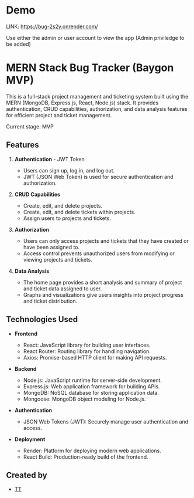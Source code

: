 # Demo 
LINK: https://bug-2s2y.onrender.com/ 

Use either the admin or user account to view the app (Admin priviledge to be added)

# MERN Stack Bug Tracker (Baygon MVP)

This is a full-stack project management and ticketing system built using the MERN (MongoDB, Express.js, React, Node.js) stack. It provides authentication, CRUD capabilities, authorization, and data analysis features for efficient project and ticket management. 

Current stage: MVP

## Features

1. **Authentication** - JWT Token
   - Users can sign up, log in, and log out.
   - JWT (JSON Web Token) is used for secure authentication and authorization.

2. **CRUD Capabilities**
   - Create, edit, and delete projects.
   - Create, edit, and delete tickets within projects.
   - Assign users to projects and tickets.

3. **Authorization**
   - Users can only access projects and tickets that they have created or have been assigned to.
   - Access control prevents unauthorized users from modifying or viewing projects and tickets.

4. **Data Analysis**
   - The home page provides a short analysis and summary of project and ticket data assigned to user.
   - Graphs and visualizations give users insights into project progress and ticket distribution.

## Technologies Used

- **Frontend**
  - React: JavaScript library for building user interfaces.
  - React Router: Routing library for handling navigation.
  - Axios: Promise-based HTTP client for making API requests.

- **Backend**
  - Node.js: JavaScript runtime for server-side development.
  - Express.js: Web application framework for building APIs.
  - MongoDB: NoSQL database for storing application data.
  - Mongoose: MongoDB object modeling for Node.js.

- **Authentication**
  - JSON Web Tokens (JWT): Securely manage user authentication and access.

- **Deployment**
  - Render: Platform for deploying modern web applications.
  - React Build: Production-ready build of the frontend.


## Created by 

- [TT](https://github.com/KyroC)


